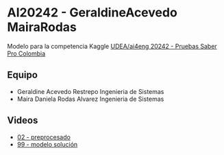 # AI20242 - GeraldineAcevedo MairaRodas
Modelo para la competencia Kaggle [UDEA/ai4eng 20242 - Pruebas Saber Pro Colombia](https://www.kaggle.com/competitions/udea-ai4eng-20242)
## Equipo
- Geraldine Acevedo Restrepo Ingenieria de Sistemas
- Maira Daniela Rodas Alvarez Ingenieria de Sistemas
## Videos
- [02 - preprocesado](https://youtu.be/0xoBAZfRdaY)
- [99 - modelo solución](https://youtu.be/930FssGdzMs)
